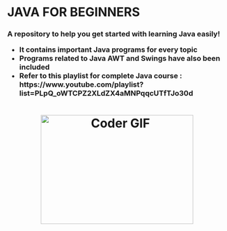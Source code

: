 # JAVA FOR BEGINNERS


<h3> A repository to help you get started with learning Java easily!
<ul>
<li> It contains important Java programs for every topic
<li> Programs related to Java AWT and Swings have also been included 
<li> Refer to this playlist for complete Java course  : https://www.youtube.com/playlist?list=PLpQ_oWTCPZ2XLdZX4aMNPqqcUTfTJo30d
</h3>

<h1 align="center">

<img alt="Coder GIF" height=250 width=350 src="https://images.squarespace-cdn.com/content/v1/5769fc401b631bab1addb2ab/1541580611624-TE64QGKRJG8SWAIUS7NS/ke17ZwdGBToddI8pDm48kPoswlzjSVMM-SxOp7CV59BZw-zPPgdn4jUwVcJE1ZvWQUxwkmyExglNqGp0IvTJZamWLI2zvYWH8K3-s_4yszcp2ryTI0HqTOaaUohrI8PI6FXy8c9PWtBlqAVlUS5izpdcIXDZqDYvprRqZ29Pw0o/coding-freak.gif" />

</h1>

